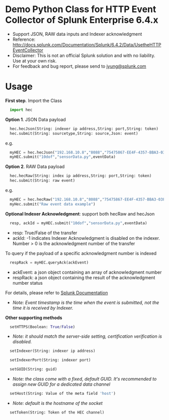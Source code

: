 # Demo Python Class for HTTP Event Collector of Splunk Enterprise 6.4.x
- Support JSON, RAW data inputs and Indexer acknowledgment
- Reference: http://docs.splunk.com/Documentation/Splunk/6.4.2/Data/UsetheHTTPEventCollector
- Disclaimer: This is not an official Splunk solution and with no liability. Use at your own risk.
- For feedback and bug report, please send to jyung@splunk.com


# Usage
**First step**. Import the Class
```python
  import hec
```

**Option 1**. JSON Data payload
```python
  hec.hecJson(String: indexer ip address,String: port,String: token)
  hec.submit(String: sourcetype,String: source,Json: event)
```
e.g.
```python
  myHEC = hec.hecJson("192.168.10.8","8088","75475867-EE4F-4357-BBA3-03F1D66F3697")
  myHEC.submit("10dof","sensorData.py",eventData)
```

**Option 2**. RAW Data payload
```python
  hec.hecRaw(String: index ip address,String: port,String: token)
  hec.submit(String: raw event)
```
e.g.
```python
  myHEC = hec.hecRaw("192.168.10.8","8088","75475867-EE4F-4357-BBA3-03F1D66F3697")
  myHec.submit("Raw event data example")
````

**Optional Indexer Acknowledgment**: support both hecRaw and hecJson
```python
  resp, ackId = myHEC.submit("10dof","sensorData.py",eventData)
```
- resp: True/False of the transfer
- ackId: -1 indicates Indexer Acknowledgment is disabled on the indexer. Number > 0 is the acknowledgment number of the transfer

To query if the payload of a specific acknowledgment number is indexed
```python
  respRack = myHEC.queryAck(ackEvent)
```
- ackEvent: a json object containing an array of acknowledgment number
- respRack: a json object containing the result of the acknowledgment number status

For details, please refer to [Splunk Documentation](http://dev.splunk.com/view/event-collector/SP-CAAAE8X)

* *Note: Event timestamp is the time when the event is submitted, not the time it is received by Indexer.*

**Other supporting methods**
```python
  setHTTPS(Boolean: True/False)  
```
* *Note: it should match the server-side setting, certification verification is disabled.*
```python
  setIndexer(String: indexer ip address)
```

```python
  setIndexerPort(String: indexer port)
```

```python
  setGUID(String: guid)
```
* *Note: the class come with a fixed, default GUID. It's recommended to assign new GUID for a dedicated data channel*
```python
  setHost(String: Value of the meta field 'host')
```
* *Note: default is the hostname of the socket*
```python
  setToken(String: Token of the HEC channel)
```
